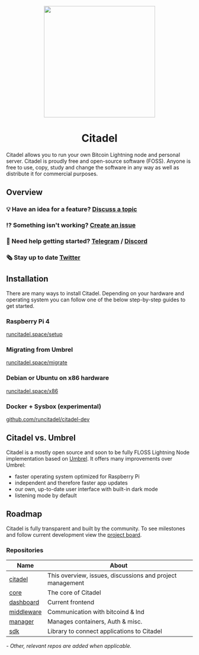 <p align="center">
  <img height="300" src="https://avatars.githubusercontent.com/u/86734767">
  <h1 align="center">Citadel</h1>
</p>

Citadel allows you to run your own Bitcoin Lightning node and personal server. Citadel is proudly free and open-source software (FOSS). Anyone is free to use, copy, study and change the software in any way as well as distribute it for commercial purposes.

## Overview

### 💡 Have an idea for a feature? [Discuss a topic](https://github.com/runcitadel/citadel/discussions/new)

### ⁉ Something isn't working? [Create an issue](https://github.com/runcitadel/citadel/issues/new)

### 💬 Need help getting started? [Telegram](https://t.me/runcitadel) / [Discord](https://discord.gg/6U3kM2cjdB)

### 🗞️ Stay up to date [Twitter](https://twitter.com/runcitadel)

## Installation

There are many ways to install Citadel. Depending on your hardware and operating system you can follow one of the below step-by-step guides to get started.

### Raspberry Pi 4

[runcitadel.space/setup](https://runcitadel.space/setup)

### Migrating from Umbrel

[runcitadel.space/migrate](https://runcitadel.space/migrate)

### Debian or Ubuntu on x86 hardware

[runcitadel.space/x86](https://runcitadel.space/x86)

### Docker + Sysbox (experimental)

[github.com/runcitadel/citadel-dev](https://github.com/runcitadel/citadel-dev)

## Citadel vs. Umbrel

Citadel is a mostly open source and soon to be fully FLOSS Lightning Node implementation based on [Umbrel](https://github.com/getumbrel/umbrel).
It offers many improvements over Umbrel:

- faster operating system optimized for Raspberry Pi
- independent and therefore faster app updates
- our own, up-to-date user interface with built-in dark mode
- listening mode by default

## Roadmap

Citadel is fully transparent and built by the community. To see milestones and follow current development view the [project board](https://github.com/orgs/runcitadel/projects/3).

### Repositories

| Name                                                   | About                                                     |
| ------------------------------------------------------ | --------------------------------------------------------- |
| [citadel](https://github.com/runcitadel/citadel/)      | This overview, issues, discussions and project management |
| [core](https://github.com/runcitadel/core)             | The core of Citadel                                       |
| [dashboard](https://github.com/runcitadel/dashboard)   | Current frontend                                          |
| [middleware](https://github.com/runcitadel/middleware) | Communication with bitcoind & lnd                         |
| [manager](https://github.com/runcitadel/manager)       | Manages containers, Auth & misc.                          |
| [sdk](https://github.com/runcitadel/sdk)               | Library to connect applications to Citadel                |

_- Other, relevant repos are added when applicable._
